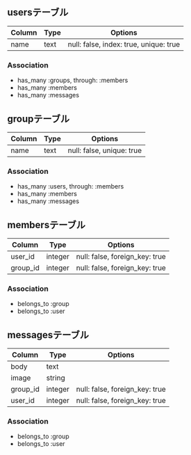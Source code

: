 ## usersテーブル

|Column|Type|Options|
|------|----|-------|
|name|text|null: false, index: true, unique: true|



### Association
- has_many :groups, through: :members
- has_many :members
- has_many :messages

## groupテーブル

|Column|Type|Options|
|------|----|-------|
|name|text|null: false, unique: true|

### Association
- has_many :users, through: :members
- has_many :members
- has_many :messages

## membersテーブル

|Column|Type|Options|
|------|----|-------|
|user_id|integer|null: false, foreign_key: true|
|group_id|integer|null: false, foreign_key: true|

### Association
- belongs_to :group
- belongs_to :user

## messagesテーブル

|Column|Type|Options|
|------|----|-------|
|body|text||
|image|string||
|group_id|integer|null: false, foreign_key: true|
|user_id|integer|null: false, foreign_key: true|

### Association
- belongs_to :group
- belongs_to :user
